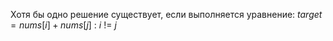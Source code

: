 Хотя бы одно решение существует, если выполняется уравнение: $target = nums[i] + nums[j] \ : \ i \ != \ j$
